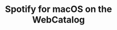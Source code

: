 ---
name: Spotify
category: Music
title: Spotify for macOS on the WebCatalog
key: spotify
fullUrl: 'https://open.spotify.com'
hostname: open.spotify.com

---